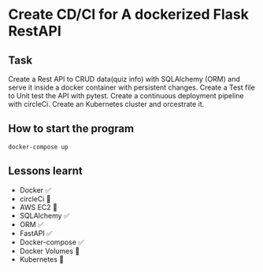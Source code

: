 # Create CD/CI for A dockerized Flask RestAPI

## Task
Create a Rest API to CRUD data(quiz info) with SQLAlchemy (ORM) and serve it inside a docker container with persistent changes. Create a Test file to Unit test the API with pytest. Create a continuous deployment pipeline with circleCi. Create an Kubernetes cluster and orcestrate it.

## How to start the program

    docker-compose up

## Lessons learnt

- Docker ✅
- circleCi 🔄
- AWS EC2 🔄
- SQLAlchemy ✅
- ORM ✅
- FastAPI ✅
- Docker-compose ✅
- Docker Volumes 🔄
- Kubernetes 🔄
